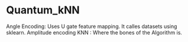 # Quantum_kNN
Angle Encoding: Uses U gate feature mapping. It calles datasets using sklearn.
Amplitude encoding
KNN : Where the bones of the Algorithm  is.

